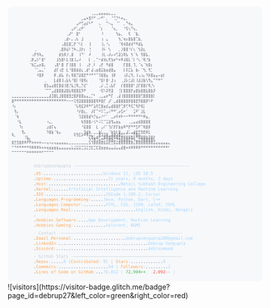 <a href="https://github.com/debrup27/debrup27">
  <picture>
    <source media="(prefers-color-scheme: dark)" srcset="https://raw.githubusercontent.com/debrup27/debrup27/main/dark_mode.svg">
    <img alt="debrup27's GitHub Profile README" src="https://raw.githubusercontent.com/debrup27/debrup27/main/light_mode.svg">
  </picture>
</a>
![visitors](https://visitor-badge.glitch.me/badge?page_id=debrup27&left_color=green&right_color=red)
